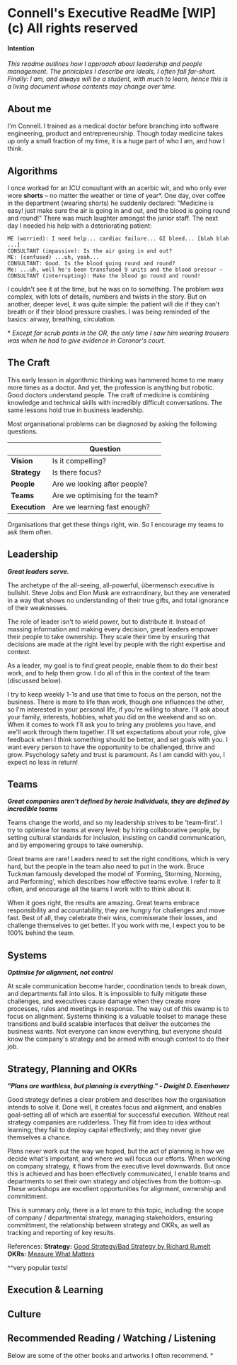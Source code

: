 # Connell's Executive ReadMe [WIP] (c) All rights reserved 


#### Intention
*This readme outlines how I approach about leadership and people management. The priniciples I describe are ideals, I often fall far-short. Finally: I am, and always will be a student, with much to learn, hence this is a living document whose contents may change over time.*



## About me
I'm Connell. I trained as a medical doctor before branching into software engineering, product and entrepreneurship. Though today medicine takes up only a small fraction of my time, it is a huge part of who I am, and how I think. 


## Algorithms

I once worked for an ICU consultant with an acerbic wit, and who only ever wore __shorts__ – no matter the weather or time of year*. One day, over coffee in the department (wearing shorts) he suddenly declared: "Medicine is easy! just make sure the air is going in and out, and the blood is going round and round!" There was much laughter amongst the junior staff. The next day I needed his help with a deteriorating patient:


```
ME (worried): I need help... cardiac failure... GI bleed... [blah blah ...]
CONSULTANT (impassive): Is the air going in and out?
ME: (confused) ...uh, yeah...
CONSULTANT: Good. Is the blood going round and round?
Me: ...uh, well he's been transfused 9 units and the blood pressur –
CONSULTANT (interrupting): Make the blood go round and round!
```


I couldn't see it at the time, but he was on to something. The problem *was* complex, with lots of details, numbers and twists in the story. But on another, deeper level, it was quite simple: the patient will die if they can't breath or if their blood pressure crashes. I was being reminded of the basics: airway, breathing, circulation.

\* *Except for scrub pants in the OR, the only time I saw him wearing trousers was when he had to give evidence in Coronor's court.*



## The Craft

This early lesson in algorithmic thinking was hammered home to me many more times as a doctor. And yet, the profession is anything but robotic. Good doctors understand people. The craft of medicine is combining knowledge and technical skills with incredibly difficult conversations. The same lessons hold true in business leadership. 


Most organisational problems can be diagnosed by asking the following questions.

|               | Question                        |
| --------------|---------------------------------|
| __Vision__    | Is it compelling?               |
| __Strategy__  | Is there focus?                 |
| __People__    | Are we looking after people?    |
| __Teams__     | Are we optimising for the team? |
| __Execution__ | Are we learning fast enough?    |



Organisations that get these things right, win. So I encourage my teams to ask them often.




## Leadership
*__Great leaders serve.__*

The archetype of the all-seeing, all-powerful, übermensch executive is bullshit. Steve Jobs and Elon Musk are extraordinary, but they are venerated in a way that shows no understanding of their true gifts, and total ignorance of their weaknesses. 

The role of leader isn't to wield power, but to distribute it. Instead of massing information and making every decision, great leaders empower their people to take ownership. They scale their time by ensuring that decisions are made at the right level by people with the right expertise and context.

As a leader, my goal is to find great people, enable them to do their best work, and to help them grow. I do all of this in the context of the team (discussed below).

I try to keep weekly 1-1s and use that time to focus on the person, not the business. There is more to life than work, though one influences the other, so I'm interested in your personal life, if you're willing to share. I'll ask about your family, interests, hobbies, what you did on the weekend and so on. When it comes to work I'll ask you to bring any problems you have, and we'll work through them together. I'll set expectations about your role, give feedback when I think something should be better, and set goals with you. I want every person to have the opportunity to be challenged, thrive and grow. Psychology safety and trust is paramount. As I am candid with you, I expect no less in return!


## Teams

*__Great companies aren't defined by heroic individuals, they are defined by incredible teams__*

Teams change the world, and so my leadership strives to be 'team-first'. I try to optimise for teams at every level: by hiring collaborative people, by setting cultural standards for inclusion, insisting on candid communication, and by empowering groups to take ownership.

Great teams are rare! Leaders need to set the right conditions, which is very hard, but the people in the team also need to put in the work. Bruce Tuckman famously developed the model of 'Forming, Storming, Norming, and Performing', which describes how effective teams evolve. I refer to it often, and encourage all the teams I work with to think about it.

When it goes right, the results are amazing. Great teams embrace responsibility and accountability, they are hungry for challenges and move fast. Best of all, they celebrate their wins, commiserate their losses, and challenge themselves to get better. If you work with me, I expect you to be 100% behind the team.


## Systems

*__Optimise for alignment, not control__*

At scale communication become harder, coordination tends to break down, and departments fall into silos. It is impossible to fully mitigate these challenges, and executives cause damage when they create more processes, rules and meetings in response. The way out of this swamp is to focus on alignment. Systems thinking is a valuable toolset to manage these transitions and build scalable interfaces that deliver the outcomes the business wants. Not everyone can know everything, but everyone should know the company's strategy and be armed with enough context to do their job.



## Strategy, Planning and OKRs

*__"Plans are worthless, but planning is everything." - Dwight D. Eisenhower__*

Good strategy defines a clear problem and describes how the organisation intends to solve it. Done well, it creates focus and alignment, and enables goal-setting all of which are essential for successful execution. Without real strategy companies are rudderless. They flit from idea to idea without learning; they fail to deploy capital effectively; and they never give themselves a chance. 

Plans never work out the way we hoped, but the act of planning is how we decide what's important, and where we will focus our efforts. When working on company strategy, it flows from the executive level downwards. But once this is achieved and has been effectively communicated, I enable teams and departments to set their own strategy and objectives from the bottom-up. These workshops are excellent opportunities for alignment, ownership and committment. 

This is summary only, there is a lot more to this topic, including: the scope of company / departmental strategy, managing stakeholders, ensuring committment, the relationship between strategy and OKRs, as well as tracking and reporting of key results.

References:
 __Strategy:__ [Good Strategy/Bad Strategy by Richard Rumelt](https://www.amazon.co.uk/Good-Strategy-Bad-Difference-Matters/dp/1846684811 "Amazon Link")
__OKRs:__ [Measure What Matters](https://www.amazon.co.uk/Measure-What-Matters-Simple-Drives/dp/B07JKF24C1/ "Amazon Link")

^^very popular texts!


## Execution & Learning


## Culture


## Recommended Reading / Watching / Listening
Below are some of the other books and artworks I often recommend.
* 


